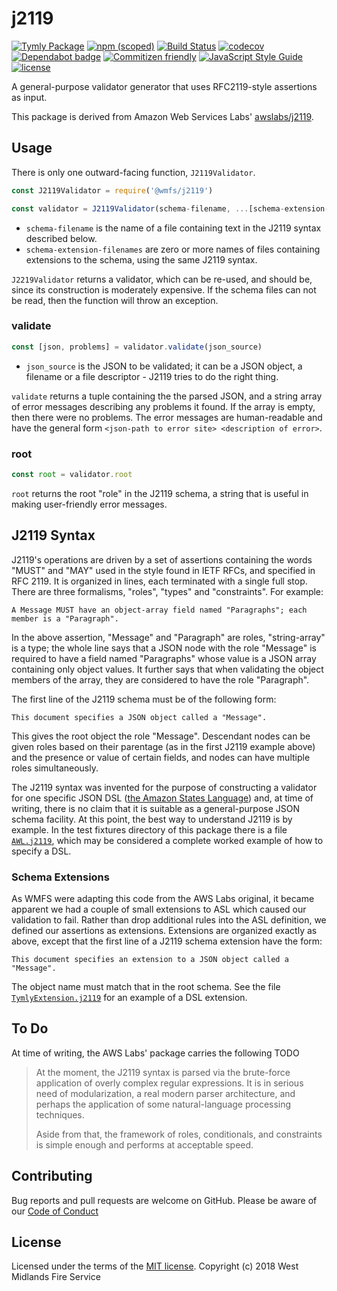 # j2119
[![Tymly Package](https://img.shields.io/badge/tymly-package-blue.svg)](https://tymly.io/) [![npm (scoped)](https://img.shields.io/npm/v/@wmfs/j2119.svg)](https://www.npmjs.com/package/@wmfs/j2119) [![Build Status](https://travis-ci.org/wmfs/j2119.svg?branch=master)](https://travis-ci.org/wmfs/j2119) [![codecov](https://codecov.io/gh/wmfs/j2119/branch/master/graph/badge.svg)](https://codecov.io/gh/wmfs/j2119) [![Dependabot badge](https://img.shields.io/badge/Dependabot-active-brightgreen.svg)](https://dependabot.com/) [![Commitizen friendly](https://img.shields.io/badge/commitizen-friendly-brightgreen.svg)](http://commitizen.github.io/cz-cli/)
[![JavaScript Style Guide](https://img.shields.io/badge/code_style-standard-brightgreen.svg)](https://standardjs.com) [![license](https://img.shields.io/github/license/mashape/apistatus.svg)](https://github.com/wmfs/tymly/blob/master/packages/j2112/LICENSE)

A general-purpose validator generator that uses RFC2119-style assertions as input.

This package is derived from Amazon Web Services Labs' [awslabs/j2119](https://github.com/awslabs/j2119).

## Usage

There is only one outward-facing function, `J2119Validator`.

```javascript
const J2119Validator = require('@wmfs/j2119')

const validator = J2119Validator(schema-filename, ...[schema-extension-filenames])
```

* `schema-filename` is the name of a file containing text in the J2119
syntax described below. 
* `schema-extension-filenames` are zero or more names of files containing extensions 
to the schema, using the same J2119 syntax.

`J2219Validator` returns a validator, which can be re-used, and should be, since its 
construction is moderately expensive.  If the schema files can not be read, then
the function will throw an exception.

### validate
```javascript
const [json, problems] = validator.validate(json_source)
```

* `json_source` is the JSON to be validated; it can be a JSON object, a filename or a file descriptor - J2119 tries to do the right thing.
 
 `validate` returns a tuple containing the the parsed JSON, and a string
array of error messages describing any problems it found. If the array is
empty, then there were no problems. The error messages are human-readable and have the general form `<json-path to error site> <description of error>`.

### root
```javascript
const root = validator.root
```

`root` returns the root "role" in the J2119 schema, a string that is
useful in making user-friendly error messages.

## J2119 Syntax

J2119's operations are driven by a set of assertions containing the words
"MUST" and "MAY" used in the style found in IETF RFCs, and specified in
RFC 2119.  It is organized in lines, each terminated with a single full stop.
There are three formalisms, "roles", "types" and "constraints". For example:

```
A Message MUST have an object-array field named "Paragraphs"; each member is a "Paragraph".
```

In the above assertion, "Message" and "Paragraph" are roles, "string-array" is a
type; the whole line says that a JSON node with the role "Message" is required
to have a field named "Paragraphs" whose value is a JSON array containing only
object values.   It further says that when validating the object members of
the array, they are considered to have the role "Paragraph".

The first line of the J2119 schema must be of the following form:

```
This document specifies a JSON object called a "Message".
```

This gives the root object the role "Message". Descendant nodes can be given
roles based on their parentage (as in the first J2119 example above) and the
presence or value of certain fields, and nodes can have multiple roles
simultaneously.

The J2119 syntax was invented for the purpose of constructing a validator for
one specific JSON DSL ([the Amazon States Language](https://states-language.net/spec.html)) and, at time of writing, there is
no claim that it is suitable as a general-purpose JSON schema facility.  At
this point, the best way to understand J2119 is by example.  In the
test fixtures directory of this package there is a file [`AWL.j2119`](https://github.com/wmfs/j2119/blob/master/test/fixtures/AWL.j2119), which
may be considered a complete worked example of how to specify a DSL.  

### Schema Extensions

As WMFS were adapting this code from the AWS Labs original, it became apparent we 
had a couple of small extensions to ASL which caused our validation to fail. Rather 
than drop additional rules into the ASL definition, we defined our assertions as extensions.  Extensions are organized exactly as above, except that the first line
of a J2119 schema extension have the form:

```
This document specifies an extension to a JSON object called a "Message".
``` 

The object name must match that in the root schema.  See the file [`TymlyExtension.j2119`](https://github.com/wmfs/j2119/blob/master/test/fixtures/TymlyExtension.j2119) for an example of a DSL extension.

## To Do

At time of writing, the AWS Labs' package carries the following TODO

> At the moment, the J2119 syntax is parsed via the brute-force application of
overly complex regular expressions.  It is in serious need of modularization,
a real modern parser architecture, and perhaps the application of some
natural-language processing techniques.
>
> Aside from that, the framework of roles,
conditionals, and constraints is simple enough and performs at acceptable
speed.

## Contributing

Bug reports and pull requests are welcome on GitHub. Please be aware of our [Code of Conduct](https://github.com/wmfs/j2112/blob/master/CODE_OF_CONDUCT.md)

## <a name="license"></a>License
Licensed under the terms of the [MIT license](https://github.com/wmfs/j2112/blob/master/LICENSE). Copyright (c) 2018 West Midlands Fire Service

